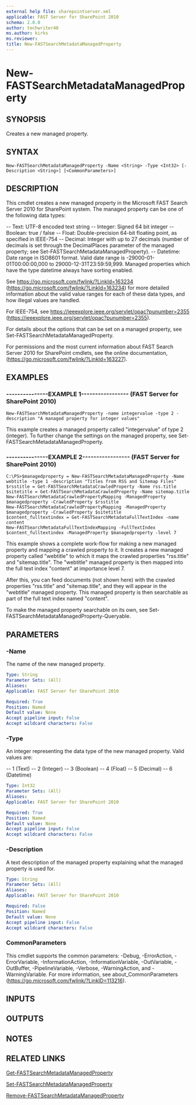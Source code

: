```yaml
---
external help file: sharepointserver.xml
applicable: FAST Server for SharePoint 2010
schema: 2.0.0
author: techwriter40
ms.author: kirks
ms.reviewer: 
title: New-FASTSearchMetadataManagedProperty
---
```


# New-FASTSearchMetadataManagedProperty

## SYNOPSIS
Creates a new managed property.

## SYNTAX

```
New-FASTSearchMetadataManagedProperty -Name <String> -Type <Int32> [-Description <String>] [<CommonParameters>]
```

## DESCRIPTION
This cmdlet creates a new managed property in the Microsoft FAST Search Server 2010 for SharePoint system.
The managed property can be one of the following data types:

-- Text: UTF-8 encoded text string
-- Integer: Signed 64 bit integer
-- Boolean: true / false
-- Float: Double-precision 64-bit floating point, as specified in IEEE-754
-- Decimal: Integer with up to 27 decimals (number of decimals is set through the DecimalPlaces parameter of the managed property; see Set-FASTSearchMetadataManagedProperty).
-- Datetime: Date range in ISO8601 format. Valid date range is -29000-01-01T00:00:00,000 to 29000-12-31T23:59:59,999. Managed properties which have the type datetime always have sorting enabled.

See https://go.microsoft.com/fwlink/?LinkId=163234 (https://go.microsoft.com/fwlink/?LinkId=163234) for more detailed information about the valid value ranges for each of these data types, and how illegal values are handled.

For IEEE-754, see https://ieeexplore.ieee.org/servlet/opac?punumber=2355 (https://ieeexplore.ieee.org/servlet/opac?punumber=2355).

For details about the options that can be set on a managed property, see Set-FASTSearchMetadataManagedProperty.

For permissions and the most current information about FAST Search Server 2010 for SharePoint cmdlets, see the online documentation, (https://go.microsoft.com/fwlink/?LinkId=163227).

## EXAMPLES

### ---------------EXAMPLE 1----------------- (FAST Server for SharePoint 2010)
```
New-FASTSearchMetadataManagedProperty -name integervalue -type 2 -description "A managed property for integer values"
```

This example creates a managed property called "integervalue" of type 2 (integer).
To further change the settings on the managed property, see Set-FASTSearchMetadataManagedProperty.

### ---------------EXAMPLE 2----------------- (FAST Server for SharePoint 2010)
```
C:\PS>$managedproperty = New-FASTSearchMetadataManagedProperty -Name webtitle -type 1 -description "Titles from RSS and Sitemap Files"
$rsstitle = Get-FASTSearchMetadataCrawledProperty -Name rss.title
$sitetitle = Get-FASTSearchMetadataCrawledProperty -Name sitemap.title
New-FASTSearchMetadataCrawledPropertyMapping -ManagedProperty $managedproperty -CrawledProperty $rsstitle
New-FASTSearchMetadataCrawledPropertyMapping -ManagedProperty $managedproperty -CrawledProperty $sitetitle
$content_fulltextindex = Get-FASTSearchMetadataFullTextIndex -name content
New-FASTSearchMetadataFullTextIndexMapping -FullTextIndex $content_fulltextindex -ManagedProperty $managedproperty -level 7
```

This example shows a complete work-flow for making a new managed property and mapping a crawled property to it.
It creates a new managed property called "webtitle" to which it maps the crawled properties "rss.title" and "sitemap.title".
The "webtitle" managed property is then mapped into the full text index "content" at importance level 7.

After this, you can feed documents (not shown here) with the crawled properties "rss.title" and "sitemap.title", and they will appear in the "webtitle" managed property.
This managed property is then searchable as part of the full text index named "content".

To make the managed property searchable on its own, see Set-FASTSearchMetadataManagedProperty-Queryable.

## PARAMETERS

### -Name
The name of the new managed property.

```yaml
Type: String
Parameter Sets: (All)
Aliases: 
Applicable: FAST Server for SharePoint 2010

Required: True
Position: Named
Default value: None
Accept pipeline input: False
Accept wildcard characters: False
```

### -Type
An integer representing the data type of the new managed property.
Valid values are:

-- 1 (Text)
-- 2 (Integer)
-- 3 (Boolean)
-- 4 (Float)
-- 5 (Decimal)
-- 6 (Datetime)

```yaml
Type: Int32
Parameter Sets: (All)
Aliases: 
Applicable: FAST Server for SharePoint 2010

Required: True
Position: Named
Default value: None
Accept pipeline input: False
Accept wildcard characters: False
```

### -Description
A text description of the managed property explaining what the managed property is used for.

```yaml
Type: String
Parameter Sets: (All)
Aliases: 
Applicable: FAST Server for SharePoint 2010

Required: False
Position: Named
Default value: None
Accept pipeline input: False
Accept wildcard characters: False
```

### CommonParameters
This cmdlet supports the common parameters: -Debug, -ErrorAction, -ErrorVariable, -InformationAction, -InformationVariable, -OutVariable, -OutBuffer, -PipelineVariable, -Verbose, -WarningAction, and -WarningVariable. For more information, see about_CommonParameters (https://go.microsoft.com/fwlink/?LinkID=113216).

## INPUTS

## OUTPUTS

## NOTES

## RELATED LINKS

[Get-FASTSearchMetadataManagedProperty](Get-FASTSearchMetadataManagedProperty.md)

[Set-FASTSearchMetadataManagedProperty](Set-FASTSearchMetadataManagedProperty.md)

[Remove-FASTSearchMetadataManagedProperty](Remove-FASTSearchMetadataManagedProperty.md)

